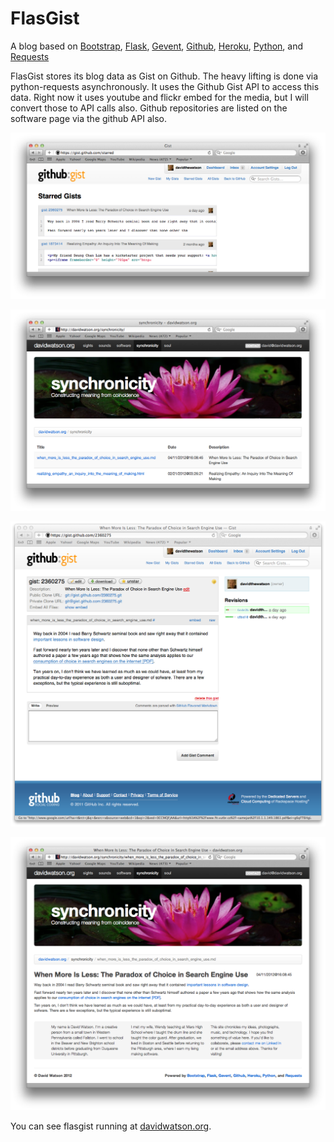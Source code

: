 # FlasGist

A blog based on <a href="http://twitter.github.com/bootstrap/">Bootstrap</a>, <a href="http://flask.pocoo.org/">Flask</a>, <a href="http://www.gevent.org/">Gevent</a>, <a href="https://github.com/">Github</a>, <a href="http://www.heroku.com/">Heroku</a>, <a href="http://python.org/">Python</a>, and <a href="http://docs.python-requests.org/en/latest/index.html">Requests</a>

FlasGist stores its blog data as Gist on Github. The heavy lifting is done via python-requests asynchronously. It uses the Github Gist API to access this data. Right now it uses youtube and flickr embed for the media, but I will convert those to API calls also. Github repositories are listed on the software page via the github API also.

![github.com: List of Starred Gists](https://github.com/davidthewatson/flasgist/raw/master/screenshots/github-listofstarredgists.png)

![davidwatson.org: List of Starred Gists](https://github.com/davidthewatson/flasgist/raw/master/screenshots/davidwatsonorg-listofstarredgists.png)

![github.com Specific Starred Gist](https://github.com/davidthewatson/flasgist/raw/master/screenshots/github-specificstarredgist.png)

![davidwatson.org: Specific Starred Gist](https://github.com/davidthewatson/flasgist/raw/master/screenshots/davidwatsonorg-specificstarredgist.png)

You can see flasgist running at <a href="http://davidwatson.org/">davidwatson.org</a>.